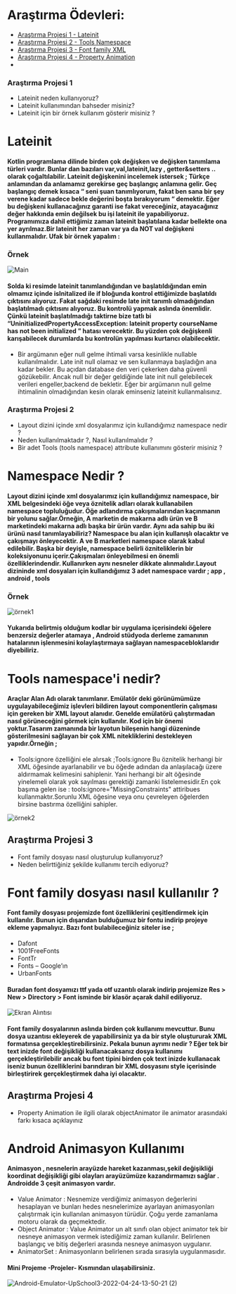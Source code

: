 # Araştırma Ödevleri:
- [Araştırma Projesi 1 - Lateinit](#1)
- [Araştırma Projesi 2 - Tools Namespace](#2)
- [Araştırma Projesi 3 - Font family XML](#3)
- [Araştırma Projesi 4 - Property Animation](#4)
- 
### <a name="1"></a> Araştırma Projesi 1
- Lateinit neden kullanıyoruz?
- Lateinit kullanımından bahseder misiniz?
- Lateinit için bir örnek kullanım gösterir misiniz ?
# Lateinit
#### Kotlin programlama dilinde birden çok değişken ve değişken tanımlama türleri vardır. Bunlar dan bazıları var,val,lateinit,lazy , getter&setters .. olarak çoğaltılabilir. Lateinit değişkenini incelemek istersek ; Türkçe anlamından da anlamamız gerekirse geç başlangıç anlamına gelir. Geç başlangıç demek kısaca “ seni şuan tanımlıyorum, fakat ben sana bir şey verene kadar sadece bekle değerini boşta bırakıyorum “ demektir. Eğer bu değişkeni kullanacağınız garanti ise fakat vereceğiniz, atayacağınız değer hakkında emin değilsek bu işi lateinit ile yapabiliyoruz. Programımıza dahil ettiğimiz zaman lateinit başlatılana kadar bellekte ona yer ayrılmaz.Bir lateinit her zaman var ya da NOT val değişkeni kullanmalıdır. Ufak bir örnek yapalım :
### Örnek

![Main](https://user-images.githubusercontent.com/72807779/163562073-1ecfff76-780e-4f4e-b13a-b3ae576afcdc.png)

#### Solda ki resimde lateinit tanımlandığından ve başlatıldığından emin olmamız içinde isInitalized ile if bloğunda kontrol ettiğimizde başlatıldı çıktısını alıyoruz. Fakat sağdaki resimde late init tanımlı olmadığından başlatılmadı çıktısını alıyoruz. Bu kontrolü yapmak aslında önemlidir. Çünkü lateinit başlatılmadığı taktirne bize tatlı bi “UninitializedPropertyAccessException: lateinit property courseName has not been initialized ” hatası verecektir. Bu yüzden çok değişkenli karışabilecek durumlarda bu kontrolün yapılması kurtarıcı olabilecektir.
* Bir argümanın eğer null gelme ihtimali varsa kesinlikle nullable kullanılmalıdır. Late init null 
olamaz ve sen kullanmaya başladığın ana kadar bekler. Bu açıdan database den veri çekerken 
daha güvenli gözükebilir. Ancak null bir değer geldiğinde late init null gelebilecek verileri 
engeller,backend de bekletir. Eğer bir argümanın null gelme ihtimalinin olmadığından kesin 
olarak eminseniz lateinit kullanmalısınız.

### <a name="2"></a> Araştırma Projesi 2
- Layout dizini içinde xml dosyalarımız için kullandığımız namespace nedir ?
- Neden kullanılmaktadır ?, Nasıl kullanılmalıdır ?
- Bir adet Tools (tools namespace) attribute kullanımını gösterir misiniz ? 

#  Namespace Nedir ? 
#### Layout dizini içinde xml dosyalarımız için kullandığımız namespace, bir XML belgesindeki öğe veya öznitelik adları olarak kullanabilen namespace topluluğudur. Öğe adlandırma çakışmalarından kaçınmanın bir yolunu sağlar.Örneğin, A marketin de makarna adlı ürün ve B marketindeki makarna adlı başka bir ürün vardır. Aynı ada sahip bu iki ürünü nasıl tanımlayabiliriz? Namespace bu alan için kullanışlı olacaktır ve çakışmayı önleyecektir. A ve B marketleri namespace olarak kabul edilebilir. Başka bir deyişle, namespace belirli özniteliklerin bir koleksiyonunu içerir.Çakışmaları önleyebilmesi en önemli özelliklerindendir. Kullanırken aynı nesneler dikkate alınmalıdır.Layout dizininde xml dosyaları için kullandığımız 3 adet namespace vardır ; app , android , tools

### Örnek
![örnek1](https://user-images.githubusercontent.com/72807779/163562432-6cd32530-4e4b-41fe-9b83-3dff2418ec88.png)

#### Yukarıda belirtmiş olduğum kodlar bir uygulama içerisindeki öğelere benzersiz değerler atamaya , Android stüdyoda derleme zamanının hatalarının işlenmesini kolaylaştırmaya sağlayan namespacebloklarıdır diyebiliriz. 
# Tools namespace'i nedir? 
#### Araçlar Alan Adı olarak tanımlanır. Emülatör deki görünümümüze uygulayabileceğimiz işlevleri bildiren layout componentlerin çalışması için gereken bir XML layout alanıdır. Genelde emülatörü çalıştırmadan nasıl görüneceğini görmek için kullanılır. Kod için bir önemi yoktur.Tasarım zamanında bir layotun bileşenin hangi düzeninde gösterilmesini sağlayan bir çok XML nitekliklerini destekleyen yapıdır.Örneğin ; 
* Tools:ignore özelliğini ele alırsak ;Tools:ignore Bu öznitelik herhangi bir XML öğesinde ayarlanabilir ve bu öğede adından da anlaşılacağı üzere aldırmamak kelimesini sahiplenir. Yani herhangi bir alt öğesinde yinelemeli olarak yok sayılması gerektiği zamanki listelemesidir.En çok başıma gelen ise : tools:ignore="MissingConstraints" attiribues kullanmaktır.Sorunlu XML öğesine veya onu çevreleyen öğelerden birsine bastırma özelliğini sahipler.

![örnek2](https://user-images.githubusercontent.com/72807779/163562738-9d43cb3a-57fe-44ca-84dc-685188f21db4.png)

## <a name="3"></a> Araştırma Projesi 3

- Font family dosyası nasıl oluşturulup kullanıyoruz?
- Neden belirttiğiniz şekilde kullanımı tercih ediyoruz?

# Font family dosyası nasıl kullanılır ? 
#### Font family dosyası projemizde font özelliklerini çeşitlendirmek için kullanılır. Bunun için dışarıdan bulduğumuz bir fontu indirip projeye ekleme yapmalıyız. Bazı font bulabileceğiniz siteler ise ;
* Dafont
* 1001FreeFonts
* FontTr
* Fonts – Google’ın
* UrbanFonts
#### Buradan font dosyamızı ttf yada otf uzantılı olarak indirip projemize Res > New > Directory > Font isminde bir klasör açarak dahil ediliyoruz. 
![Ekran Alıntısı](https://user-images.githubusercontent.com/72807779/164969835-46fa2a64-29d2-4045-bb1b-91492414d011.PNG)

#### Font family dosyalarının aslında birden çok kullanımı mevcuttur. Bunu dosya uzantısı ekleyerek de yapabilirsiniz ya da bir style oluştururak XML formatınsa gerçekleştirebilirsiniz. Pekala bunun ayrımı nedir ? Eğer tek bir text inizde font değişikliği kullanacaksanız dosya kullanımı gerçekleştirilebilir ancak bu font tipini birden çok text inizde kullanacak iseniz bunun özelliklerini barındıran bir XML dosyasını style içerisinde birleştirirek gerçekleştirmek daha iyi olacaktır.  

## <a name="4"></a> Araştırma Projesi 4

- Property Animation ile ilgili olarak objectAnimator ile animator arasındaki farkı kısaca açıklayınız

# Android Animasyon Kullanımı 
#### Animasyon , nesnelerin arayüzde hareket kazanması,şekil değişikliği koordinat değişikliği gibi olayları arayüzümüze kazandırmamızı sağlar . Androidde 3 çeşit animasyon vardır. 
* Value Animator : Nesnemize verdiğimiz animasyon değerlerini hesaplayan ve bunları hedes nesnelerimize ayarlayan animasyonları çalıştırmak için kullanılan animasyon türüdür. Çoğu yerde zamanlama motoru olarak da geçmektedir. 
* Object Animator : Value Animator un alt sınıfı olan object animator tek bir nesneye animasyon vermek istediğimiz zaman kullanılır. Belirlenen başlangıç ve bitiş değerleri arasında nesneye animasyon uygulanır.
* AnimatorSet : Animasyonların belirlenen sırada sırasıyla uygulanmasıdır. 

#### Mini Projeme -Projeler- Kısmından ulaşabilirsiniz.

![Android-Emulator-UpSchool3-2022-04-24-13-50-21 (2)](https://user-images.githubusercontent.com/72807779/164974092-aea83043-c7f8-43fa-a282-a8706666546b.gif)


